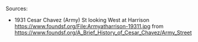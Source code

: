 Sources:
* 1931 Cesar Chavez (Army) St looking West at Harrison https://www.foundsf.org/File:Armyatharrison-19311.jpg from https://www.foundsf.org/A_Brief_History_of_Cesar_Chavez/Army_Street
